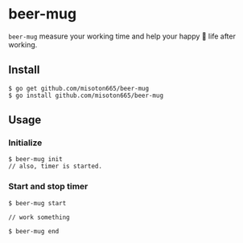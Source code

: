 # beer-mug

`beer-mug` measure your working time and help your happy 🍺 life after working.

## Install

```
$ go get github.com/misoton665/beer-mug
$ go install github.com/misoton665/beer-mug
```

## Usage

### Initialize

```
$ beer-mug init
// also, timer is started.
```

### Start and stop timer

```
$ beer-mug start

// work something

$ beer-mug end
```